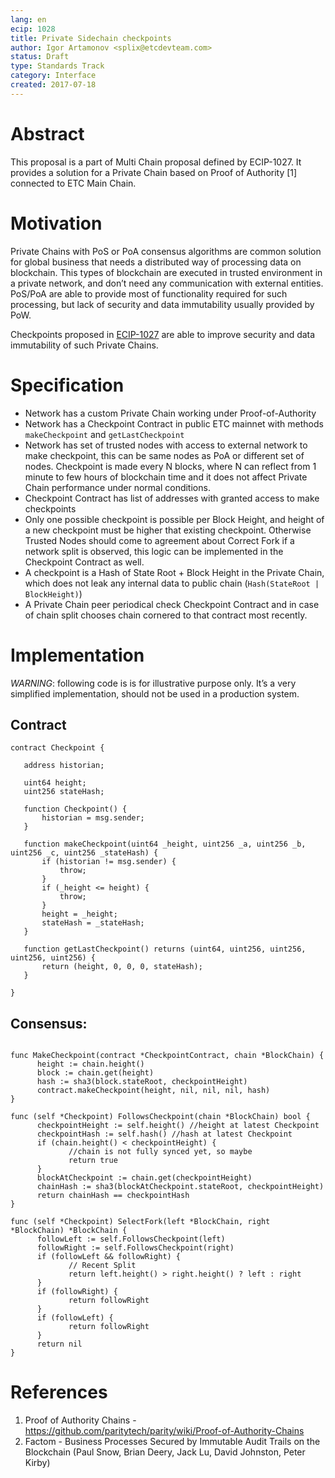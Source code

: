 ```yaml
---
lang: en
ecip: 1028
title: Private Sidechain checkpoints
author: Igor Artamonov <splix@etcdevteam.com>
status: Draft
type: Standards Track
category: Interface
created: 2017-07-18
--- 
```

    
# Abstract

This proposal is a part of Multi Chain proposal defined by ECIP-1027. It provides a solution for a Private Chain 
based on Proof of Authority [1] connected to ETC Main Chain.

# Motivation

Private Chains with PoS or PoA consensus algorithms are common solution for global business that needs a 
distributed way of processing data on blockchain. This types of blockchain are executed in trusted environment in 
a private network, and don’t need any communication with external entities. PoS/PoA are able to provide most of 
functionality required for such processing, but lack of security and data immutability usually provided by PoW.

Checkpoints proposed in [ECIP-1027](ECIP-1027.md) are able to improve security and data immutability 
of such Private Chains. 

# Specification

 - Network has a custom Private Chain working under Proof-of-Authority
 - Network has a Checkpoint Contract in public ETC mainnet with methods `makeCheckpoint` and `getLastCheckpoint`
 - Network has set of trusted nodes with access to external network to make checkpoint, this can be same nodes as 
   PoA or different set of nodes. Checkpoint is made every N blocks, where N can reflect from 1 minute to few hours 
   of blockchain time and it does not affect Private Chain performance under normal conditions.
 - Checkpoint Contract has list of addresses with granted access to make checkpoints
 - Only one possible checkpoint is possible per Block Height, and height of a new checkpoint must be higher that 
   existing checkpoint. Otherwise Trusted Nodes should come to agreement about Correct Fork if a 
   network split is observed, this logic can be implemented in the Checkpoint Contract as well.
 - A checkpoint is a Hash of State Root + Block Height in the Private Chain, which does not leak any internal data 
   to public chain (`Hash(StateRoot | BlockHeight)`)
 - A Private Chain peer periodical check Checkpoint Contract and in case of chain split chooses chain cornered to 
   that contract most recently.
   
# Implementation

_WARNING_: following code is is for illustrative purpose only. It’s a very simplified implementation, should not 
be used in a production system.

## Contract

````
contract Checkpoint {

   address historian;

   uint64 height;
   uint256 stateHash;

   function Checkpoint() {
       historian = msg.sender;
   }

   function makeCheckpoint(uint64 _height, uint256 _a, uint256 _b, uint256 _c, uint256 _stateHash) {
       if (historian != msg.sender) {
           throw;
       }
       if (_height <= height) {
           throw;
       }
       height = _height;
       stateHash = _stateHash;
   }

   function getLastCheckpoint() returns (uint64, uint256, uint256, uint256, uint256) {
       return (height, 0, 0, 0, stateHash);
   }

}
````

## Consensus:
````

func MakeCheckpoint(contract *CheckpointContract, chain *BlockChain) {
      height := chain.height()
      block := chain.get(height)
      hash := sha3(block.stateRoot, checkpointHeight)
      contract.makeCheckpoint(height, nil, nil, nil, hash)
}

func (self *Checkpoint) FollowsCheckpoint(chain *BlockChain) bool {
      checkpointHeight := self.height() //height at latest Checkpoint
      checkpointHash := self.hash() //hash at latest Checkpoint
      if (chain.height() < checkpointHeight) {
             //chain is not fully synced yet, so maybe
             return true
      }
      blockAtCheckpoint := chain.get(checkpointHeight)
      chainHash := sha3(blockAtCheckpoint.stateRoot, checkpointHeight)
      return chainHash == checkpointHash
}

func (self *Checkpoint) SelectFork(left *BlockChain, right *BlockChain) *BlockChain {
      followLeft := self.FollowsCheckpoint(left)
      followRight := self.FollowsCheckpoint(right)
      if (followLeft && followRight) {
             // Recent Split
             return left.height() > right.height() ? left : right
      }
      if (followRight) {
             return followRight
      }
      if (followLeft) {
             return followRight
      }
      return nil
}

````

# References

 1. Proof of Authority Chains - https://github.com/paritytech/parity/wiki/Proof-of-Authority-Chains
 2. Factom - Business Processes Secured by Immutable Audit Trails on the Blockchain (Paul Snow, Brian Deery, 
   Jack Lu, David Johnston, Peter Kirby)
    
